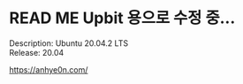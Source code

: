 # READ ME Upbit 용으로 수정 중...

Description:	Ubuntu 20.04.2 LTS<br>
Release:	20.04

https://anhye0n.com/
